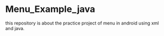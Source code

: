# Menu_Example_java
this repository is about the practice project of menu in android using xml and java.
